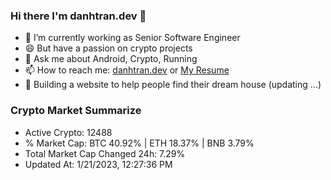 ### Hi there I'm danhtran.dev 👋

- 🔭 I’m currently working as Senior Software Engineer
- 😄 But have a passion on crypto projects
- 💬 Ask me about Android, Crypto, Running 
- 📫 How to reach me: <a href="https://danhtran.dev" target="_blank">danhtran.dev</a> or <a href="Dan-Resume.pdf" target="_blank">My Resume</a>
- 🌱 Building a website to help people find their dream house (updating ...)

### Crypto Market Summarize
- Active Crypto: 12488
- % Market Cap: BTC 40.92% | ETH 18.37% | BNB 3.79%
- Total Market Cap Changed 24h: 7.29%
- Updated At: 1/21/2023, 12:27:36 PM
